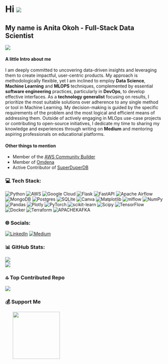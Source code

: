 # Hi ![](https://user-images.githubusercontent.com/18350557/176309783-0785949b-9127-417c-8b55-ab5a4333674e.gif)


## My name is Anita Okoh - Full-Stack Data Scientist 
<a href="https://www.github.com/anitaokoh" target="_blank" rel="noreferrer"><img
src="https://img.shields.io/github/followers/anitaokoh?logo=github&style=for-the-badge&color=0891b2&labelColor=1c1917" /></a>  


#### A little Intro about me
I am deeply committed to uncovering data-driven insights and leveraging them to create impactful, user-centric products. My approach is methodologically flexible, yet I am inclined to employ **Data Science**, **Machine Learning** and **MLOPS** techniques, complemented by essential **software engineering** practices, particularly in **DevOps**, to develop effective interfaces. As a **technology generalist** focusing on results, I prioritize the most suitable solutions over adherence to any single method or tool in Machine Learning. My decision-making is guided by the specific requirements of the problem and the most logical and efficient means of addressing them. Outside of actively engaging in MLOps use-case projects or contributing to open-source initiatives, I dedicate my time to sharing my knowledge and experiences through writing on **Medium** and mentoring aspiring professionals on educational platforms.

#### Other things to mention
- Member of the [AWS Community Builder](https://aws.amazon.com/developer/community/community-builders/)
- Member of [Omdena](https://www.omdena.com/)
- Active Contributor of [SuperDuperDB](https://github.com/SuperDuperDB/superduperdb)





### 💻 Tech Stack:
![Python](https://img.shields.io/badge/python-3670A0?style=flat&logo=python&logoColor=ffdd54) ![AWS](https://img.shields.io/badge/AWS-%23FF9900.svg?style=flat&logo=amazon-aws&logoColor=white) ![Google Cloud](https://img.shields.io/badge/GoogleCloud-%234285F4.svg?style=flat&logo=google-cloud&logoColor=white) ![Flask](https://img.shields.io/badge/flask-%23000.svg?style=flat&logo=flask&logoColor=white) ![FastAPI](https://img.shields.io/badge/FastAPI-005571?style=flat&logo=fastapi) ![Apache Airflow](https://img.shields.io/badge/Apache%20Airflow-017CEE?style=flat&logo=Apache%20Airflow&logoColor=white) ![MongoDB](https://img.shields.io/badge/MongoDB-%234ea94b.svg?style=flat&logo=mongodb&logoColor=white) ![Postgres](https://img.shields.io/badge/postgres-%23316192.svg?style=flat&logo=postgresql&logoColor=white) ![SQLite](https://img.shields.io/badge/sqlite-%2307405e.svg?style=flat&logo=sqlite&logoColor=white) ![Canva](https://img.shields.io/badge/Canva-%2300C4CC.svg?style=flat&logo=Canva&logoColor=white) ![Matplotlib](https://img.shields.io/badge/Matplotlib-%23ffffff.svg?style=flat&logo=Matplotlib&logoColor=black) ![mlflow](https://img.shields.io/badge/mlflow-%23d9ead3.svg?style=flat&logo=numpy&logoColor=blue) ![NumPy](https://img.shields.io/badge/numpy-%23013243.svg?style=flat&logo=numpy&logoColor=white) ![Pandas](https://img.shields.io/badge/pandas-%23150458.svg?style=flat&logo=pandas&logoColor=white) ![Plotly](https://img.shields.io/badge/Plotly-%233F4F75.svg?style=flat&logo=plotly&logoColor=white) ![PyTorch](https://img.shields.io/badge/PyTorch-%23EE4C2C.svg?style=flat&logo=PyTorch&logoColor=white) ![scikit-learn](https://img.shields.io/badge/scikit--learn-%23F7931E.svg?style=flat&logo=scikit-learn&logoColor=white) ![Scipy](https://img.shields.io/badge/SciPy-%230C55A5.svg?style=flat&logo=scipy&logoColor=%white) ![TensorFlow](https://img.shields.io/badge/TensorFlow-%23FF6F00.svg?style=flat&logo=TensorFlow&logoColor=white) ![Docker](https://img.shields.io/badge/docker-%230db7ed.svg?style=flat&logo=docker&logoColor=white) ![Terraform](https://img.shields.io/badge/terraform-%235835CC.svg?style=flat&logo=terraform&logoColor=white) ![APACHEKAFKA](https://img.shields.io/badge/apachekafka-231F20.svg?style=flat&logo=apachekafka&logoColor=white&color=%23231F20)

### 🌐 Socials:

[![LinkedIn](https://img.shields.io/badge/LinkedIn-%230077B5.svg?logo=linkedin&logoColor=white)](https://linkedin.com/in/anitaokoh) [![Medium](https://img.shields.io/badge/Medium-12100E?logo=medium&logoColor=white)](https://medium.com/@anitaokoh) 



### 📊 GitHub Stats:

![](https://github-readme-stats.vercel.app/api?username=anitaokoh&theme=react&hide_border=false&include_all_commits=true&count_private=true)<br/>
![](https://github-readme-stats.vercel.app/api/top-langs/?username=anitaokoh&theme=react&hide_border=false&include_all_commits=true&count_private=true&layout=compact)

### 🔝 Top Contributed Repo
![](https://github-contributor-stats.vercel.app/api?username=anitaokoh&limit=5&theme=dark&combine_all_yearly_contributions=true)

### 💰 Support Me

<ul style="list-style-type: none; margin: 0;">

<li style="display: inline-block; margin-right: 0.25rem;"><a href="https://www.ko-fi.com/anitaokoh"><img src="https://storage.ko-fi.com/cdn/kofi2.png?v=3" width="150"/></a></li>








